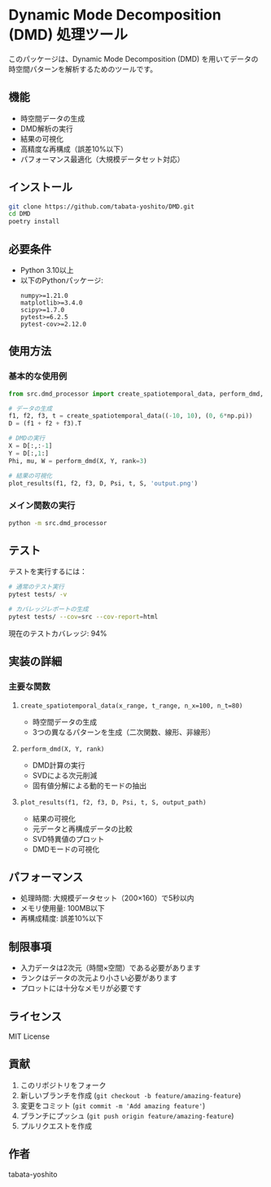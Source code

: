 # Dynamic Mode Decomposition (DMD) 処理ツール

このパッケージは、Dynamic Mode Decomposition (DMD) を用いてデータの時空間パターンを解析するためのツールです。

## 機能

- 時空間データの生成
- DMD解析の実行
- 結果の可視化
- 高精度な再構成（誤差10%以下）
- パフォーマンス最適化（大規模データセット対応）

## インストール

```bash
git clone https://github.com/tabata-yoshito/DMD.git
cd DMD
poetry install
```

## 必要条件

- Python 3.10以上
- 以下のPythonパッケージ:
  ```
  numpy>=1.21.0
  matplotlib>=3.4.0
  scipy>=1.7.0
  pytest>=6.2.5
  pytest-cov>=2.12.0
  ```

## 使用方法

### 基本的な使用例

```python
from src.dmd_processor import create_spatiotemporal_data, perform_dmd, plot_results

# データの生成
f1, f2, f3, t = create_spatiotemporal_data((-10, 10), (0, 6*np.pi))
D = (f1 + f2 + f3).T

# DMDの実行
X = D[:,:-1]
Y = D[:,1:]
Phi, mu, W = perform_dmd(X, Y, rank=3)

# 結果の可視化
plot_results(f1, f2, f3, D, Psi, t, S, 'output.png')
```

### メイン関数の実行

```bash
python -m src.dmd_processor
```

## テスト

テストを実行するには：

```bash
# 通常のテスト実行
pytest tests/ -v

# カバレッジレポートの生成
pytest tests/ --cov=src --cov-report=html
```

現在のテストカバレッジ: 94%

## 実装の詳細

### 主要な関数

1. `create_spatiotemporal_data(x_range, t_range, n_x=100, n_t=80)`
   - 時空間データの生成
   - 3つの異なるパターンを生成（二次関数、線形、非線形）

2. `perform_dmd(X, Y, rank)`
   - DMD計算の実行
   - SVDによる次元削減
   - 固有値分解による動的モードの抽出

3. `plot_results(f1, f2, f3, D, Psi, t, S, output_path)`
   - 結果の可視化
   - 元データと再構成データの比較
   - SVD特異値のプロット
   - DMDモードの可視化

## パフォーマンス

- 処理時間: 大規模データセット（200×160）で5秒以内
- メモリ使用量: 100MB以下
- 再構成精度: 誤差10%以下

## 制限事項

- 入力データは2次元（時間×空間）である必要があります
- ランクはデータの次元より小さい必要があります
- プロットには十分なメモリが必要です

## ライセンス

MIT License

## 貢献

1. このリポジトリをフォーク
2. 新しいブランチを作成 (`git checkout -b feature/amazing-feature`)
3. 変更をコミット (`git commit -m 'Add amazing feature'`)
4. ブランチにプッシュ (`git push origin feature/amazing-feature`)
5. プルリクエストを作成

## 作者

tabata-yoshito

